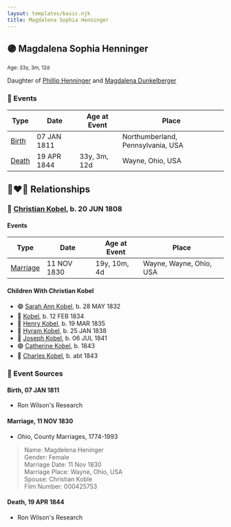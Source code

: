 ```yaml
---
layout: templates/basic.njk
title: Magdalena Sophia Henninger
---
```

## 🟣 Magdalena Sophia Henninger
<small>Age: 33y, 3m, 12d</small>

Daughter of [Phillip Henninger](/people/6/69475448) and [Magdalena Dunkelberger](/people/9/94381550)

### 📆 Events

Type | Date | Age at Event | Place
------ | ------ | ------ | ------
[Birth](#event-event-3) | 07 JAN 1811 |  | Northumberland, Pennsylvania, USA
[Death](#event-event-4) | 19 APR 1844 | 33y, 3m, 12d | Wayne, Ohio, USA

## 👩‍❤️‍👨 Relationships

### 🔵 [Christian Kobel](/people/1/17423128), b. 20 JUN 1808

#### Events

Type | Date | Age at Event | Place
------ | ------ | ------ | ------
[Marriage](#event-family-0-event-0) | 11 NOV 1830 | 19y, 10m, 4d | Wayne, Wayne, Ohio, USA
#### Children With Christian Kobel
* 🟣 [Sarah Ann Kobel](/people/4/45477428), b. 28 MAY 1832
* 🔵 [Kobel](/people/2/22427094), b. 12 FEB 1834
* 🔵 [Henry Kobel](/people/8/84112000), b. 19 MAR 1835
* 🔵 [Hyram Kobel](/people/3/34505322), b. 25 JAN 1838
* 🔵 [Joseph Kobel](/people/4/44694656), b. 06 JUL 1841
* 🟣 [Catherine Kobel](/people/7/73520945), b. 1843
* 🔵 [Charles Kobel](/people/1/10022372), b. abt 1843
### 📰 Event Sources

#### <a id="event-event-3"></a> Birth, 07 JAN 1811
* Ron Wilson's Research

#### <a id="event-family-0-event-0"></a> Marriage, 11 NOV 1830
* Ohio, County Marriages, 1774-1993
>   
  > Name: Magdelena Heninger  
  > Gender: Female  
  > Marriage Date: 11 Nov 1830  
  > Marriage Place: Wayne, Ohio, USA  
  > Spouse: Christian Koble  
  > Film Number: 000425753
#### <a id="event-event-4"></a> Death, 19 APR 1844
* Ron Wilson's Research
